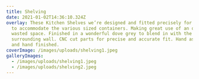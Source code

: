 ```yaml
---
title: Shelving
date: 2021-01-02T14:36:10.324Z
overlay: These Kitchen Shelves we’re designed and fitted precisely for purpose
  to accommodate the various sized containers. Making great use of an otherwise
  wasted space. Finished in a wonderful dove grey to blend in with the
  surrounding wall. CNC cut parts for precise and accurate fit. Hand assembled
  and hand finished.
coverImage: /images/uploads/shelving1.jpeg
galleryImages:
  - /images/uploads/shelving1.jpeg
  - /images/uploads/shelving2.jpeg
---
```

